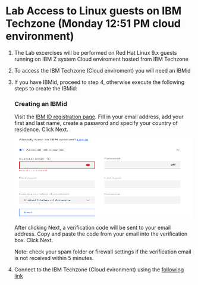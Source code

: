 # Lab Access to Linux guests on IBM Techzone (Monday 12:51 PM  cloud environment)

1. The Lab excercises will be performed on Red Hat Linux 9.x guests running on IBM Z system Cloud enviroment hosted from IBM Techzone 

2. To access the IBM Techzone (Cloud enviroment) you will need an IBMid
3. If you have IBMid, proceed to step 4,  otherwise execute the following steps to create the IBMid:

    ### Creating an IBMid
    Visit the [IBM ID registration page](https://www.ibm.com/account/reg/us-en/signup?formid=urx-19776). Fill in your email address, add your first and last name, create a password and specify your country of residence. Click Next.

    <img src="../assets/images/IBMid.png" width="551" height="216" >

    After clicking Next, a verification code will be sent to your email address. Copy and paste the code from your email into the verification box. Click Next.

    Note: check your spam folder or firewall settings if the verification email is not received within 5 minutes. 

4. Connect to the IBM Techzone (Cloud evironment) using the
   [following link](https://github.com/IBM/itz-support-public/blob/main/IBM-Cloud/IBM-Cloud-Runbooks/aix-linux-access.md) 
 





